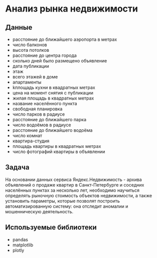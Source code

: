 # Анализ рынка недвижимости

## Данные

* расстояние до ближайшего аэропорта в метрах 
* число балконов
* высота потолков 
* расстояние до центра города 
* сколько дней было размещено объявление 
* дата публикации
* этаж
* всего этажей в доме
* апартаменты 
* kплощадь кухни в квадратных метрах 
* цена на момент снятия с публикации
* жилая площадь в квадратных метрах 
* название населённого пункта
* свободная планировка 
* число парков в радиусе 
* расстояние до ближайшего парка 
* число водоёмов в радиусе 
* расстояние до ближайшего водоёма 
* число комнат
* квартира-студия 
* площадь квартиры в квадратных метрах 
* число фотографий квартиры в объявлении

## Задача

На основании данных сервиса Яндекс.Недвижимость - архива объявлений о продаже квартир в Санкт-Петербурге и соседних населённых пунктах за несколько лет, необходимо научиться определять рыночную стоимость объектов недвижимости, а также установить параметры, которые позволят построить автоматизированную систему: она отследит аномалии и мошенническую деятельность.

## Используемые библиотеки

* pandas
* matplotlib
* plotly
